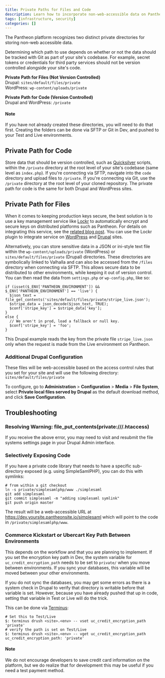 ```yaml
---
title: Private Paths for Files and Code
description: Learn how to incorporate non-web-accessible data on Pantheon's platform.
tags: [infrastructure, security]
categories: []
---
```

The Pantheon platform recognizes two distinct private directories for storing non-web accessible data.

Determining which path to use depends on whether or not the data should be tracked with Git as part of your site's codebase. For example, secret tokens or credentials for third party services should not be version controlled alongside your site's code.

**Private Path for Files (Not Version Controlled)**  
Drupal: `sites/default/files/private`   
WordPress: `wp-content/uploads/private`

**Private Path for Code (Version Controlled)**  
Drupal and WordPress: `/private`   

<div class="alert alert-info" role="alert">
<h4 class="info">Note</h4>
<p>If you have not already created these directories, you will need to do that first. Creating the folders can be done via SFTP or Git in Dev, and pushed to your Test and Live environments.</p>
</div>

## Private Path for Code
Store data that should be version controlled, such as [Quicksilver](/docs/quicksilver/) scripts, within the `/private` directory at the root level of your site's codebase (same level as `index.php`). If you're connecting via SFTP, navigate into the `code` directory and upload files to `/private`. If you're connecting via Git, use the `/private` directory at the root level of your cloned repository. The private path for code is the same for both Drupal and WordPress sites.

## Private Path for Files
When it comes to keeping production keys secure, the best solution is to use a key management service like [Lockr](https://lockr.io/) to automatically encrypt and secure keys on distributed platforms such as Pantheon. For details on integrating this service, see the [related blog post](https://pantheon.io/blog/key-drupal-security). You can use the Lockr plugin to integrate service on [WordPress](https://wordpress.org/plugins/lockr/) and [Drupal](https://www.drupal.org/project/lockr) sites.

Alternatively, you can store sensitive data in a JSON or ini-style text file within the `wp-content/uploads/private` (WordPress) or `sites/default/files/private` (Drupal) directories. These directories are symbolically linked to Valhalla and can also be accessed from the `/files` directory when connecting via SFTP. This allows secure data to be distributed to other environments, while keeping it out of version control. You can then read the data from `settings.php` or `wp-config.php`, like so:
```
if (isset($_ENV['PANTHEON_ENVIRONMENT']) && $_ENV['PANTHEON_ENVIRONMENT'] == 'live') {
  $json_text = file_get_contents('sites/default/files/private/stripe_live.json');
  $stripe_data = json_decode($json_text, TRUE);
  $conf['stripe_key'] = $stripe_data['key'];
}
else {
  // We aren't in prod, load a fallback or null key.
  $conf['stripe_key'] = 'foo';
}
```
This Drupal example reads the key from the private file `stripe_live.json` only when the request is made from the Live environment on Pantheon.

### Additional Drupal Configuration

These files will be web-accessible based on the access control rules that you set for your site and will use the following directory: `sites/default/files/private`

To configure, go to **Administration** > **Configuration** > **Media** > **File System**, select **Private local files served by Drupal** as the default download method, and click **Save Configuration**.


## Troubleshooting

### Resolving Warning: file_put_contents(private:///.htaccess)

If you receive the above error, you may need to visit and resubmit the file systems settings page in your Drupal Admin interface.

### Selectively Exposing Code

If you have a private code library that needs to have a specific sub-directory exposed (e.g. using SimpleSamlPHP), you can do this with symlinks:

    # from within a git checkout
    ln -s private/simplesamlphp/www ./simplesaml
    git add simplesaml
    git commit simplesaml -m "adding simplesaml symlink"
    git push origin master

The result will be a web-accessible URL at https://dev.yoursite.pantheonsite.io/simplesaml which will point to the code in `/private/simplesamlphp/www`.

### Commerce Kickstart or Ubercart Key Path Between Environments

This depends on the workflow and that you are planning to implement. If you set the encryption key path in Dev, the system variable for `uc_credit_encryption_path` needs to be set to `private/` when you move between environments. If you sync your databases, this variable will be moved between your other environments.

If you do not sync the databases, you may get some errors as there is a system check in Drupal to verify that directory is writable before that variable is set. However, because you have already pushed that up in code, setting that variable in Test or Live will do the trick.

This can be done via [Terminus](/docs/terminus/):

```nohighlight
# Set this to Test/Live
$: terminus drush <site>.<env> -- vset uc_credit_encryption_path 'private'
# verify the path is set on Test/Live
$: terminus drush <site>.<env> -- vget uc_credit_encryption_path
uc_credit_encryption_path: 'private'
```

<div class="alert alert-info" role="alert">
<h4 class="info">Note</h4>
<p>We do not encourage developers to save credit card information on the platform, but we do realize that for development this may be useful if you need a test payment method.
</p></div>
